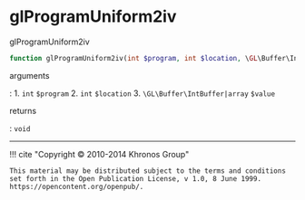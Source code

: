 # glProgramUniform2iv
glProgramUniform2iv

```php
function glProgramUniform2iv(int $program, int $location, \GL\Buffer\IntBuffer|array $value) : void
```

arguments

:    1. `int` `$program` 
    2. `int` `$location` 
    3. `\GL\Buffer\IntBuffer|array` `$value` 

returns

:    `void` 

---
     

!!! cite "Copyright © 2010-2014 Khronos Group"

    This material may be distributed subject to the terms and conditions set forth in the Open Publication License, v 1.0, 8 June 1999. https://opencontent.org/openpub/.